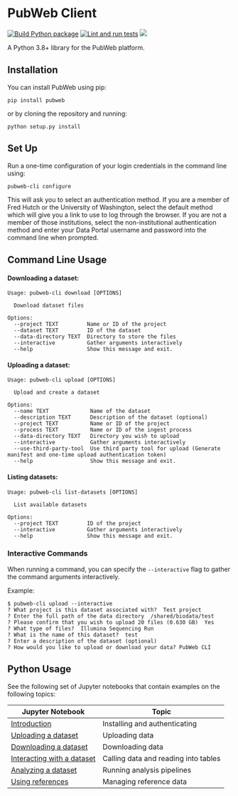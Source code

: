 # PubWeb Client

[![Build Python package](https://github.com/FredHutch/PubWeb-client/actions/workflows/package.yml/badge.svg)](https://github.com/FredHutch/PubWeb-client/actions/workflows/package.yml)
[![Lint and run tests](https://github.com/FredHutch/PubWeb-client/actions/workflows/lint.yml/badge.svg)](https://github.com/FredHutch/PubWeb-client/actions/workflows/lint.yml)
![](https://img.shields.io/pypi/v/pubweb.svg)

A Python 3.8+ library for the PubWeb platform.

## Installation

You can install PubWeb using pip:

`pip install pubweb`

or by cloning the repository and running:

`python setup.py install`

## Set Up
Run a one-time configuration of your login credentials in the command line using:

`pubweb-cli configure`

 This will ask you to select an authentication method. If you are a member of Fred Hutch or the University of Washington, select the default method which will give you a link to use to log through the browser. If you are not a member of those institutions, select the non-institutional authentication method and enter your Data Portal username and password into the command line when prompted.


## Command Line Usage

#### Downloading a dataset:
```
Usage: pubweb-cli download [OPTIONS]

  Download dataset files

Options:
  --project TEXT         Name or ID of the project
  --dataset TEXT         ID of the dataset
  --data-directory TEXT  Directory to store the files
  --interactive          Gather arguments interactively
  --help                 Show this message and exit.
```

#### Uploading a dataset:
```
Usage: pubweb-cli upload [OPTIONS]

  Upload and create a dataset

Options:
  --name TEXT             Name of the dataset
  --description TEXT      Description of the dataset (optional)
  --project TEXT          Name or ID of the project
  --process TEXT          Name or ID of the ingest process
  --data-directory TEXT   Directory you wish to upload
  --interactive           Gather arguments interactively
  --use-third-party-tool  Use third party tool for upload (Generate manifest and one-time upload authentication token)
  --help                  Show this message and exit.
```

#### Listing datasets:
```
Usage: pubweb-cli list-datasets [OPTIONS]

  List available datasets

Options:
  --project TEXT         ID of the project
  --interactive          Gather arguments interactively
  --help                 Show this message and exit.
```

### Interactive Commands

When running a command, you can specify the `--interactive` flag to gather the command arguments interactively.

Example:

```
$ pubweb-cli upload --interactive
? What project is this dataset associated with?  Test project
? Enter the full path of the data directory  /shared/biodata/test
? Please confirm that you wish to upload 20 files (0.630 GB)  Yes
? What type of files?  Illumina Sequencing Run
? What is the name of this dataset?  test
? Enter a description of the dataset (optional)
? How would you like to upload or download your data? PubWeb CLI
```

## Python Usage

See the following set of Jupyter notebooks that contain examples on the following topics:

| Jupyter Notebook                                                    | Topic                            
|---------------------------------------------------------------------|----------------------------------|
| [Introduction](samples/Getting_started.ipynb)                       | Installing and authenticating    |
| [Uploading a dataset](samples/Uploading_a_dataset.ipynb)            | Uploading data                   |
| [Downloading a dataset](samples/Downloading_a_dataset.ipynb)        | Downloading data                 |
| [Interacting with a dataset](samples/Interacting_with_files.ipynb)  | Calling data and reading into tables |
| [Analyzing a dataset](samples/Analyzing_a_dataset.ipynb)            | Running analysis pipelines       |
| [Using references](samples/Using_references.ipynb)                  | Managing reference data          |
